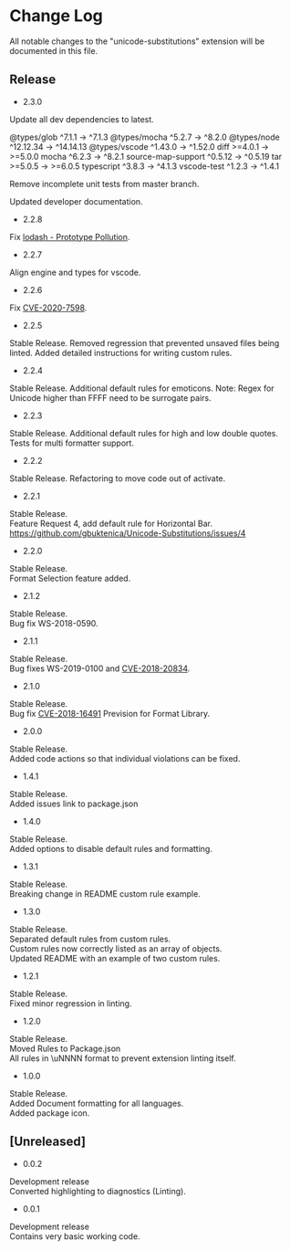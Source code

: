 # Change Log

All notable changes to the "unicode-substitutions" extension will be documented in this file.

## Release

- 2.3.0

Update all dev dependencies to latest.

 @types/glob            ^7.1.1  →     ^7.1.3
 @types/mocha           ^5.2.7  →     ^8.2.0
 @types/node         ^12.12.34  →  ^14.14.13
 @types/vscode         ^1.43.0  →    ^1.52.0
 diff                  >=4.0.1  →    >=5.0.0
 mocha                  ^6.2.3  →     ^8.2.1
 source-map-support    ^0.5.12  →    ^0.5.19
 tar                   >=5.0.5  →    >=6.0.5
 typescript             ^3.8.3  →     ^4.1.3
 vscode-test            ^1.2.3  →     ^1.4.1

Remove incomplete unit tests from master branch.

Updated developer documentation.

- 2.2.8

Fix [lodash - Prototype Pollution](https://snyk.io/test/npm/lodash/4.17.15?tab=issues).

- 2.2.7

Align engine and types for vscode.

- 2.2.6

Fix [CVE-2020-7598](https://nvd.nist.gov/vuln/detail/CVE-2020-7598).

- 2.2.5

Stable Release.
Removed regression that prevented unsaved files being linted.
Added detailed instructions for writing custom rules.

- 2.2.4

Stable Release.
Additional default rules for emoticons.
Note: Regex for Unicode higher than FFFF need to be surrogate pairs.

- 2.2.3

Stable Release.
Additional default rules for high and low double quotes.
Tests for multi formatter support.

- 2.2.2

Stable Release.
Refactoring to move code out of activate.

- 2.2.1

Stable Release.  
Feature Request 4, add default rule for Horizontal Bar.
<https://github.com/gbuktenica/Unicode-Substitutions/issues/4>

- 2.2.0

Stable Release.  
Format Selection feature added.

- 2.1.2

Stable Release.  
Bug fix WS-2018-0590.

- 2.1.1

Stable Release.  
Bug fixes WS-2019-0100 and [CVE-2018-20834](https://nvd.nist.gov/vuln/detail/CVE-2018-20834).

- 2.1.0

Stable Release.  
Bug fix [CVE-2018-16491](https://nvd.nist.gov/vuln/detail/CVE-2018-16491)
Prevision for Format Library.

- 2.0.0

Stable Release.  
Added code actions so that individual violations can be fixed.

- 1.4.1

Stable Release.  
Added issues link to package.json

- 1.4.0

Stable Release.  
Added options to disable default rules and formatting.

- 1.3.1

Stable Release.  
Breaking change in README custom rule example.

- 1.3.0

Stable Release.  
Separated default rules from custom rules.  
Custom rules now correctly listed as an array of objects.  
Updated README with an example of two custom rules.

- 1.2.1

Stable Release.  
Fixed minor regression in linting.

- 1.2.0

Stable Release.  
Moved Rules to Package.json  
All rules in \uNNNN format to prevent extension linting itself.

- 1.0.0

Stable Release.  
Added Document formatting for all languages.  
Added package icon.

## [Unreleased]

- 0.0.2

Development release  
Converted highlighting to diagnostics (Linting).

- 0.0.1

Development release  
Contains very basic working code.
